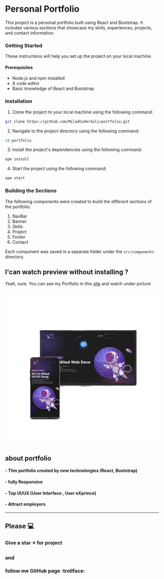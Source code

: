 # Personal Portfolio

This project is a personal portfolio built using React and Bootstrap. It includes various sections that showcase my skills, experiences, projects, and contact information.

### Getting Started

These instructions will help you set up the project on your local machine.

#### Prerequisites

+ Node.js and npm installed
+ A code editor
+ Basic knowledge of React and Bootstrap

### Installation

1. Clone the project to your local machine using the following command:

```bash
git clone https://github.com/MiladCoderSoli/portfolio.git
```

2. Navigate to the project directory using the following command:
```bash
cd portfolio
```

3. Install the project's dependencies using the following command:
```bash
npm install
```

4. Start the project using the following command:
```bash
npm start
```

### Building the Sections

The following components were created to build the different sections of the portfolio:

1. NavBar
2. Banner
3. Skills
4. Project
5. Footer
6. Contact

Each component was saved in a separate folder under the ```src/components``` directory.


## I'can watch preview without installing ?

Yeah, sure. You can see my Portfolio in this [site](https://miladportfolio.liara.run/) and watch under picture

<img  src="/src/assets/images/readmeImg.png" alt="preview" />


## about portfolio
#### -  This portfolio created by new technolorgies (React, Bootstrap)
#### -  fully Responsive
#### -  Top UI/UX (User Interface , User eXprince) 
#### -  Attract employers

<hr />

## Please 💻

### Give a star :star: for project 
### and
### follow me GitHub page :trollface: 